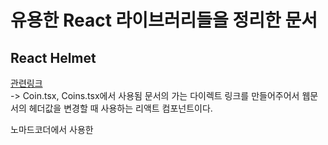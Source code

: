 # 유용한 React 라이브러리들을 정리한 문서

## React Helmet
[관련링크](https://github.com/nfl/react-helmet)  
-> Coin.tsx, Coins.tsx에서 사용됨
문서의 <head>가는 다이렉트 링크를 만들어주어서 웹문서의 헤더값을 변경할 때 사용하는 리액트 컴포넌트이다.

노마드코더에서 사용한 <title> 뿐 아니라 CSS,favicon 등을 넣을 수 있다.
```
import { Helmet } from "react-helmet";

<Helmet>
  <title>
    {state?.name ? state.name: loading ? "Loading.." : infoData?.name}
  </title>
</Helmet>
```

## ApexChart
[관련링크](https://apexcharts.com/)  

데이터 시각화 차트를 만들때 유용한 라이브러리

```
import ApexChart from "react-apexcharts"

<ApexChart 
          type="line"
          series={[
            {
              name: "price",
              data: data?.map(price => parseFloat(price.close)) as number[] 
            }
          ]}
          options={{ 
            yaxis:{show: false},
            xaxis:{
              labels: {show: false, datetimeFormatter: { month: "MMM 'yy",}},
              axisTicks: {show: false},
              type: "datetime",
              categories:data?.map(price => new Date(price.time_close*1000).toISOString()),
            },
            fill :{
              type: "gradient",
              gradient: {gradientToColors:["#0be881"], stops: [0,100]},
            },
            colors : ["#0fbcf9"],
            stroke:{
              curve: "smooth",
              width: 5,
            },
            grid:{ show: false},
            theme:{
              mode: 'dark',
            },
            tooltip: {
              y : {
                formatter: (value) => `$ ${value.toFixed(3)}`,
              }
            },
            chart: {
              height: 300,
              width:500,
              toolbar: {
                show: false
              },
              background: "transparent",
          }}}
          />
```

## React-Hook-Forms
form으로 제출하는 녀셕을 아주 손쉽게 만들어 주는 녀석
심지어 validation도 가볍게 만들 수 있다.

### 사용하기

```
 const {register, watch, handleSubmit, formState:{errors}, setValue} = useForm();
  /*
  register 함수 : 
  watch :form의 입력값이 변화를 볼수 잇음.
  handleSubmit : validation 담당.
  formState : 
    formState.errors : 에러 확인
  setValue : 필드의 값을 동적으로 설정한다.
    ex) setValue('name','hello');
    ex) onClick={()=>setValue('name','')};
  */
```
### reset();
`reset()`은 form전체를 리셋시킨다. -> 여러필드를 동시에 비울때 setValue대신 사용하면 좋음  
`reset({email: ""})`은 form에서 특정 필드만 리셋시킨다. 
### required
'이거는 그냥 html input에서 제공해 주는 기능 아닌가요?'할수있다.
그러나 누군가 아주 나쁜 마음을 먹은 사람이 개발자도구를 사용해서 당신의 html코드에 접근해 required를 지워버린다면?
email등 아주 중요한 정보를 넣지 않고도 회원가입이 되는 사태가 발생한다.  
그렇다면 이 코드를 javascript내에 숨겨서 작성하면 되는 일이다.

```
<input type="text" {...register("username")} required> => 요방법이아니라
<input type="text" 
          {...register("username", 
          {required: true} />  => 이렇게요
```
required를 적는 방법에는 두가지가 있는데, 첫번째는 위에서 처럼 true를 적는 방법이고, 
두번째는 메세지를 적는 것이다. `required: "USERNAME is required"` -> 화면에 나올 에러객체에 들어간다.
이렇게 하면 나중에 formState.errors 에서 좀더 쉽게 에러를 확인할 수 있다.

이와 같이 minLength도 
```
minLength: {
  value: 5, 
  message : "your password is too short"}
``` 
이런식으로 적어 줄 수 있다.

